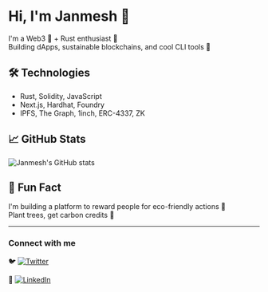 # Hi, I'm Janmesh 👋

I'm a Web3 🌱 + Rust enthusiast 🦀    
Building dApps, sustainable blockchains, and cool CLI tools 🚀

## 🛠️ Technologies
- Rust, Solidity, JavaScript
- Next.js, Hardhat, Foundry
- IPFS, The Graph, 1inch, ERC-4337, ZK

## 📈 GitHub Stats
![Janmesh's GitHub stats](https://github-readme-stats.vercel.app/api?username=Janmesh23&show_icons=true&theme=radical)

## 🧠 Fun Fact
I'm building a platform to reward people for eco-friendly actions 🌳  
Plant trees, get carbon credits 💸

---


### Connect with me


🐦
[![Twitter](https://img.shields.io/badge/Twitter-0xJanmeshh-1DA1F2?style=flat&logo=twitter&logoColor=white)](https://x.com/0xJanmeshh)













💼 
[![LinkedIn](https://img.shields.io/badge/LinkedIn-Janmesh-blue?style=for-the-badge&logo=linkedin)](https://linkedin.com/in/janmeshshewale)
